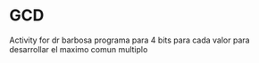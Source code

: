 # GCD
Activity for dr barbosa
programa para 4 bits para cada valor para desarrollar el maximo comun multiplo
